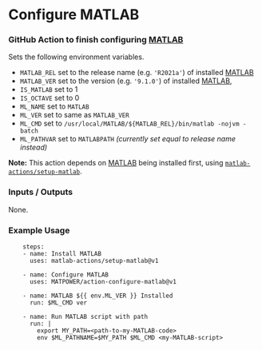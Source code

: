 Configure MATLAB
================

### GitHub Action to finish configuring [MATLAB][1]

Sets the following environment variables.
- `MATLAB_REL` set to the release name (e.g. `'R2021a'`) of installed
  [MATLAB][1]
- `MATLAB_VER` set to the version (e.g. `'9.1.0'`) of installed [MATLAB][1],
- `IS_MATLAB` set to 1
- `IS_OCTAVE` set to 0
- `ML_NAME` set to `MATLAB`
- `ML_VER` set to same as `MATLAB_VER`
- `ML_CMD` set to `/usr/local/MATLAB/${MATLAB_REL}/bin/matlab -nojvm -batch`
- `ML_PATHVAR` set to `MATLABPATH`
  _(currently set equal to release name instead)_

__Note:__ This action depends on [MATLAB][1] being installed first, using
[`matlab-actions/setup-matlab`][2].

### Inputs / Outputs

None.

### Example Usage
```
    steps:
    - name: Install MATLAB
      uses: matlab-actions/setup-matlab@v1

    - name: Configure MATLAB
      uses: MATPOWER/action-configure-matlab@v1

    - name: MATLAB ${{ env.ML_VER }} Installed
      run: $ML_CMD ver

    - name: Run MATLAB script with path
      run: |
        export MY_PATH=<path-to-my-MATLAB-code>
        env $ML_PATHNAME=$MY_PATH $ML_CMD <my-MATLAB-script>
```

[1]: https://mathworks.com
[2]: https://github.com/marketplace/actions/setup-matlab

